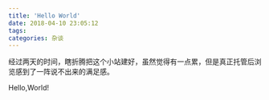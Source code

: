 ```yaml
---
title: 'Hello World'
date: 2018-04-10 23:05:12
tags: 
categories: 杂谈
---
```

经过两天的时间，瞎折腾把这个小站建好，虽然觉得有一点累，但是真正托管后浏览感到了一阵说不出来的满足感。  
	
Hello,World!